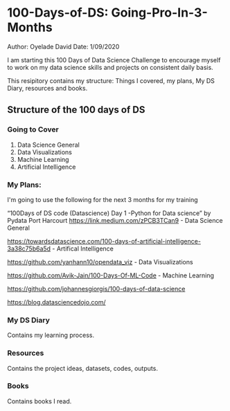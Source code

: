 # 100-Days-of-DS: Going-Pro-In-3-Months
Author: Oyelade David
Date: 1/09/2020

I am starting this 100 Days of Data Science Challenge to encourage myself to work on my data science skills and projects on consistent daily basis.

This resipitory contains my structure: Things I covered, my plans, My DS Diary, resources and books.

## Structure of the 100 days of DS

### Going to Cover
1. Data Science General
2. Data Visualizations 
3. Machine Learning 
4. Artificial Intelligence 

### My Plans:
I'm going to use the following for the next 3 months for my training

“100Days of DS code (Datascience) Day 1 -Python for Data science” by Pydata Port Harcourt https://link.medium.com/zPCB3TCan9 - Data Science General

https://towardsdatascience.com/100-days-of-artificial-intelligence-3a38c75b6a5d - Artifical Intelligence 

https://github.com/yanhann10/opendata_viz - Data Visualizations 

https://github.com/Avik-Jain/100-Days-Of-ML-Code - Machine Learning 

https://github.com/johannesgiorgis/100-days-of-data-science

https://blog.datasciencedojo.com/

### My DS Diary 
Contains my learning process. 

### Resources 
Contains the project ideas, datasets, codes, outputs.

### Books 
Contains books I read.

